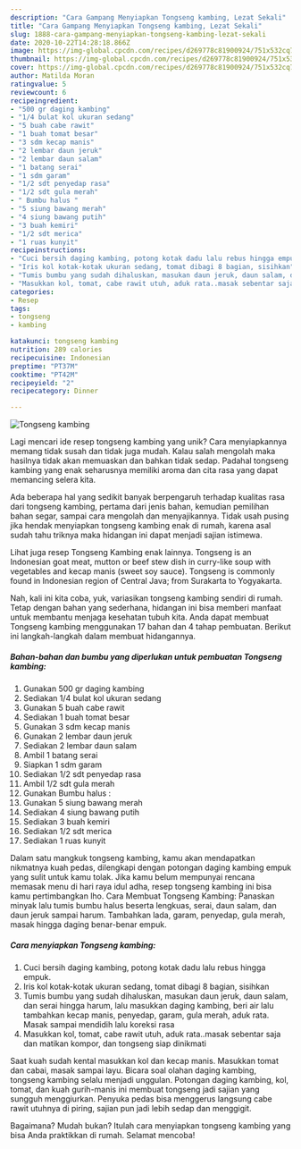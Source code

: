 ```yaml
---
description: "Cara Gampang Menyiapkan Tongseng kambing, Lezat Sekali"
title: "Cara Gampang Menyiapkan Tongseng kambing, Lezat Sekali"
slug: 1888-cara-gampang-menyiapkan-tongseng-kambing-lezat-sekali
date: 2020-10-22T14:28:18.866Z
image: https://img-global.cpcdn.com/recipes/d269778c81900924/751x532cq70/tongseng-kambing-foto-resep-utama.jpg
thumbnail: https://img-global.cpcdn.com/recipes/d269778c81900924/751x532cq70/tongseng-kambing-foto-resep-utama.jpg
cover: https://img-global.cpcdn.com/recipes/d269778c81900924/751x532cq70/tongseng-kambing-foto-resep-utama.jpg
author: Matilda Moran
ratingvalue: 5
reviewcount: 6
recipeingredient:
- "500 gr daging kambing"
- "1/4 bulat kol ukuran sedang"
- "5 buah cabe rawit"
- "1 buah tomat besar"
- "3 sdm kecap manis"
- "2 lembar daun jeruk"
- "2 lembar daun salam"
- "1 batang serai"
- "1 sdm garam"
- "1/2 sdt penyedap rasa"
- "1/2 sdt gula merah"
- " Bumbu halus "
- "5 siung bawang merah"
- "4 siung bawang putih"
- "3 buah kemiri"
- "1/2 sdt merica"
- "1 ruas kunyit"
recipeinstructions:
- "Cuci bersih daging kambing, potong kotak dadu lalu rebus hingga empuk."
- "Iris kol kotak-kotak ukuran sedang, tomat dibagi 8 bagian, sisihkan"
- "Tumis bumbu yang sudah dihaluskan, masukan daun jeruk, daun salam, dan serai hingga harum, lalu masukkan daging kambing, beri air lalu tambahkan kecap manis, penyedap, garam, gula merah, aduk rata. Masak sampai mendidih lalu koreksi rasa"
- "Masukkan kol, tomat, cabe rawit utuh, aduk rata..masak sebentar saja dan matikan kompor, dan tongseng siap dinikmati"
categories:
- Resep
tags:
- tongseng
- kambing

katakunci: tongseng kambing 
nutrition: 289 calories
recipecuisine: Indonesian
preptime: "PT37M"
cooktime: "PT42M"
recipeyield: "2"
recipecategory: Dinner

---
```



![Tongseng kambing](https://img-global.cpcdn.com/recipes/d269778c81900924/751x532cq70/tongseng-kambing-foto-resep-utama.jpg)

Lagi mencari ide resep tongseng kambing yang unik? Cara menyiapkannya memang tidak susah dan tidak juga mudah. Kalau salah mengolah maka hasilnya tidak akan memuaskan dan bahkan tidak sedap. Padahal tongseng kambing yang enak seharusnya memiliki aroma dan cita rasa yang dapat memancing selera kita.

Ada beberapa hal yang sedikit banyak berpengaruh terhadap kualitas rasa dari tongseng kambing, pertama dari jenis bahan, kemudian pemilihan bahan segar, sampai cara mengolah dan menyajikannya. Tidak usah pusing jika hendak menyiapkan tongseng kambing enak di rumah, karena asal sudah tahu triknya maka hidangan ini dapat menjadi sajian istimewa.

Lihat juga resep Tongseng Kambing enak lainnya. Tongseng is an Indonesian goat meat, mutton or beef stew dish in curry-like soup with vegetables and kecap manis (sweet soy sauce). Tongseng is commonly found in Indonesian region of Central Java; from Surakarta to Yogyakarta.


Nah, kali ini kita coba, yuk, variasikan tongseng kambing sendiri di rumah. Tetap dengan bahan yang sederhana, hidangan ini bisa memberi manfaat untuk membantu menjaga kesehatan tubuh kita. Anda dapat membuat Tongseng kambing menggunakan 17 bahan dan 4 tahap pembuatan. Berikut ini langkah-langkah dalam membuat hidangannya.

<!--inarticleads1-->

##### Bahan-bahan dan bumbu yang diperlukan untuk pembuatan Tongseng kambing:

1. Gunakan 500 gr daging kambing
1. Sediakan 1/4 bulat kol ukuran sedang
1. Gunakan 5 buah cabe rawit
1. Sediakan 1 buah tomat besar
1. Gunakan 3 sdm kecap manis
1. Gunakan 2 lembar daun jeruk
1. Sediakan 2 lembar daun salam
1. Ambil 1 batang serai
1. Siapkan 1 sdm garam
1. Sediakan 1/2 sdt penyedap rasa
1. Ambil 1/2 sdt gula merah
1. Gunakan  Bumbu halus :
1. Gunakan 5 siung bawang merah
1. Sediakan 4 siung bawang putih
1. Sediakan 3 buah kemiri
1. Sediakan 1/2 sdt merica
1. Sediakan 1 ruas kunyit


Dalam satu mangkuk tongseng kambing, kamu akan mendapatkan nikmatnya kuah pedas, dilengkapi dengan potongan daging kambing empuk yang sulit untuk kamu tolak. Jika kamu belum mempunyai rencana memasak menu di hari raya idul adha, resep tongseng kambing ini bisa kamu pertimbangkan lho. Cara Membuat Tongseng Kambing: Panaskan minyak lalu tumis bumbu halus beserta lengkuas, serai, daun salam, dan daun jeruk sampai harum. Tambahkan lada, garam, penyedap, gula merah, masak hingga daging benar-benar empuk. 

<!--inarticleads2-->

##### Cara menyiapkan Tongseng kambing:

1. Cuci bersih daging kambing, potong kotak dadu lalu rebus hingga empuk.
1. Iris kol kotak-kotak ukuran sedang, tomat dibagi 8 bagian, sisihkan
1. Tumis bumbu yang sudah dihaluskan, masukan daun jeruk, daun salam, dan serai hingga harum, lalu masukkan daging kambing, beri air lalu tambahkan kecap manis, penyedap, garam, gula merah, aduk rata. Masak sampai mendidih lalu koreksi rasa
1. Masukkan kol, tomat, cabe rawit utuh, aduk rata..masak sebentar saja dan matikan kompor, dan tongseng siap dinikmati


Saat kuah sudah kental masukkan kol dan kecap manis. Masukkan tomat dan cabai, masak sampai layu. Bicara soal olahan daging kambing, tongseng kambing selalu menjadi unggulan. Potongan daging kambing, kol, tomat, dan kuah gurih-manis ini membuat tongseng jadi sajian yang sungguh menggiurkan. Penyuka pedas bisa menggerus langsung cabe rawit utuhnya di piring, sajian pun jadi lebih sedap dan menggigit. 

Bagaimana? Mudah bukan? Itulah cara menyiapkan tongseng kambing yang bisa Anda praktikkan di rumah. Selamat mencoba!
